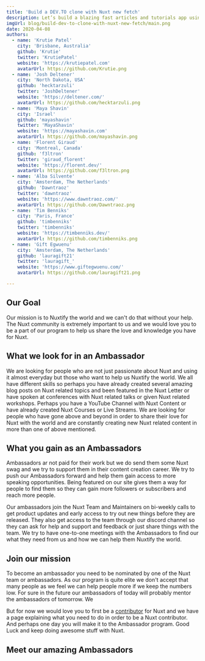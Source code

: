 ```yaml
---
title: 'Build a DEV.TO clone with Nuxt new fetch'
description: Let’s build a blazing fast articles and tutorials app using Nuxt, Dev.to API, with lazy loading, placeholders, caching and trendy neumorphic design UI.
imgUrl: blog/build-dev-to-clone-with-nuxt-new-fetch/main.png
date: 2020-04-08
authors:
  - name: 'Krutie Patel'
    city: 'Brisbane, Australia'
    github: 'Krutie'
    twitter: 'KrutiePatel'
    website: 'https://krutiepatel.com'
    avatarUrl: https://github.com/Krutie.png
  - name: 'Josh Deltener'
    city: 'North Dakota, USA'
    github: 'hecktarzuli'
    twitter: 'JoshDeltener'
    website: 'https://deltener.com/'
    avatarUrl: https://github.com/hecktarzuli.png
  - name: 'Maya Shavin'
    city: 'Israel'
    github: 'mayashavin'
    twitter: 'MayaShavin'
    website: 'https://mayashavin.com'
    avatarUrl: https://github.com/mayashavin.png
  - name: 'Florent Giraud'
    city: 'Montreal, Canada'
    github: 'f3ltron'
    twitter: 'giraud_florent'
    website: 'https://florent.dev/'
    avatarUrl: https://github.com/f3ltron.png
  - name: 'Alba Silvente'
    city: 'Amsterdam, The Netherlands'
    github: 'Dawntraoz'
    twitter: 'dawntraoz'
    website: 'https://www.dawntraoz.com/'
    avatarUrl: https://github.com/Dawntraoz.png
  - name: 'Tim Benniks'
    city: 'Paris, France'
    github: 'timbenniks'
    twitter: 'timbenniks'
    website: 'https://timbenniks.dev/'
    avatarUrl: https://github.com/timbenniks.png
  - name: 'Gift Egwuenu'
    city: 'Amsterdam, The Netherlands'
    github: 'lauragift21'
    twitter: 'lauragift_'
    website: 'https://www.giftegwuenu.com/'
    avatarUrl: https://github.com/lauragift21.png

---
```

## Our Goal

Our mission is to Nuxtify the world and we can't do that without your help. The Nuxt community is extremely important to us and we would love you to be a part of our program to help us share the love and knowledge you have for Nuxt.

## What we look for in an Ambassador

We are looking for people who are not just passionate about Nuxt and using it almost everyday but those who want to help us Nuxtify the world. We all have different skills so perhaps you have already created several amazing blog posts on Nuxt related topics and been featured in the Nuxt Letter or have spoken at conferences with Nuxt related talks or given Nuxt related workshops. Perhaps you have a YouTube Channel with Nuxt Content or have already created Nuxt Courses or Live Streams. We are looking for people who have gone above and beyond in order to share their love for Nuxt with the world and are constantly creating new Nuxt related content in more than one of above mentioned.

## What you gain as an Ambassadors

Ambassadors ar not paid for their work but we do send them some Nuxt swag and we try to support them in their content creation career. We try to push our Ambassadors forward and help them gain access to more speaking opportunities. Being featured on our site gives them a way for people to find them so they can gain more followers or subscribers and reach more people.

Our ambassadors join the Nuxt Team and Maintainers on bi-weekly calls to get product updates and early access to try out new things before they are released. They also get access to the team through our discord channel so they can ask for help and support and feedback or just share things with the team. We try to have one-to-one meetings with the Ambassadors to find our what they need from us and how we can help them Nuxtify the world. 

## Join our mission

To become an ambassador you need to be nominated by one of the Nuxt team or ambassadors. As our program is quite elite we don't accept that many people as we feel we can help people more if we keep the numbers low. For sure in the future our ambassadors of today will probably mentor the ambassadors of tomorrow. We

But for now we would love you to first be a [contributor](/campfire/conributor) for Nuxt and we have a page explaining what you need to do in order to be a Nuxt contributor. And perhaps one day you will make it to the Ambassador program. Good Luck and keep doing awesome stuff with Nuxt.

## Meet our amazing Ambassadors
